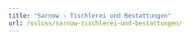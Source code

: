 ```yaml
---
title: "Sarnow - Tischlerei und Bestattungen"
url: /osloss/sarnow-tischlerei-und-bestattungen/
---
```


